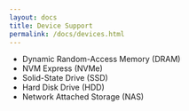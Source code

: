 ```yaml
---
layout: docs
title: Device Support
permalink: /docs/devices.html
---
```

 * Dynamic Random-Access Memory (DRAM)
 * NVM Express (NVMe)
 * Solid-State Drive (SSD)
 * Hard Disk Drive (HDD)
 * Network Attached Storage (NAS)
 
